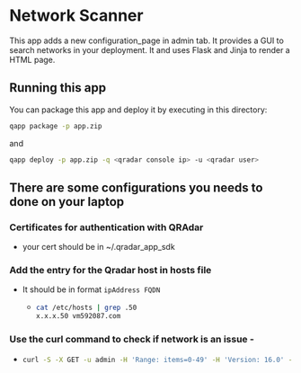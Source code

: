 # Network Scanner

This app adds a new configuration_page in admin tab. It provides a GUI to search networks in your deployment. It and uses Flask and Jinja to render a HTML page. 

## Running this app

You can package this app and deploy it by executing in this directory:

```bash
qapp package -p app.zip
```

and

```bash
qapp deploy -p app.zip -q <qradar console ip> -u <qradar user>
```

## There are some configurations you needs to done on your laptop
### Certificates for authentication with QRAdar
  - your cert should be in ~/.qradar_app_sdk

### Add the entry for the Qradar host in hosts file
- It should be in format `ipAddress FQDN`
  - ```bash 
    cat /etc/hosts | grep .50 
    x.x.x.50 vm592087.com 
    ```

### Use the curl command to check if network is an issue - 
  
  - ```bash
    curl -S -X GET -u admin -H 'Range: items=0-49' -H 'Version: 16.0' -H 'Accept: application/json' --cacert ca-bundle.crt 'https://x.x.x50/api/ariel/databases'
    ```
